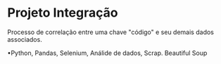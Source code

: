 # Projeto Integração
Processo de correlação entre uma chave "código" e seu demais dados associados.

•Python, Pandas, Selenium, Análide de dados, Scrap. Beautiful Soup
